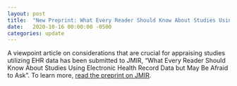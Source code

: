 ```yaml
---
layout: post
title:  "New Preprint: What Every Reader Should Know About Studies Using EHR Data but May Be Afraid to Ask"
date:   2020-10-16 00:00:00 -0500
categories: update
---
```

A viewpoint article on considerations that are crucial for appraising studies utilizing EHR data has been submitted to JMIR, “What Every Reader Should Know About Studies Using Electronic Health Record Data but May Be Afraid to Ask”. To learn more, [read the preprint on JMIR](https://preprints.jmir.org/preprint/22219/accepted).